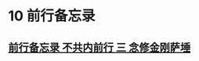 # 10 前行备忘录

## [前行备忘录 不共内前行 三 念修金刚萨埵](https://www.fohuifayu.com/index.php/other-column/xiangguan-jinglun/lundian/qianxing-beiwanglu/8477-d42)

